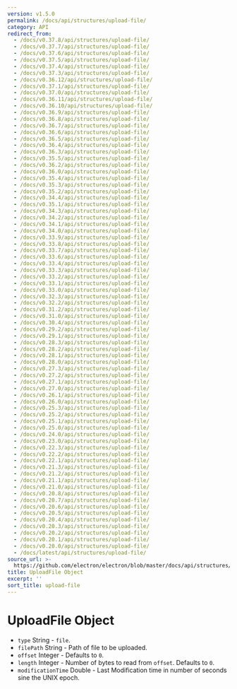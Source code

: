 ```yaml
---
version: v1.5.0
permalink: /docs/api/structures/upload-file/
category: API
redirect_from:
  - /docs/v0.37.8/api/structures/upload-file/
  - /docs/v0.37.7/api/structures/upload-file/
  - /docs/v0.37.6/api/structures/upload-file/
  - /docs/v0.37.5/api/structures/upload-file/
  - /docs/v0.37.4/api/structures/upload-file/
  - /docs/v0.37.3/api/structures/upload-file/
  - /docs/v0.36.12/api/structures/upload-file/
  - /docs/v0.37.1/api/structures/upload-file/
  - /docs/v0.37.0/api/structures/upload-file/
  - /docs/v0.36.11/api/structures/upload-file/
  - /docs/v0.36.10/api/structures/upload-file/
  - /docs/v0.36.9/api/structures/upload-file/
  - /docs/v0.36.8/api/structures/upload-file/
  - /docs/v0.36.7/api/structures/upload-file/
  - /docs/v0.36.6/api/structures/upload-file/
  - /docs/v0.36.5/api/structures/upload-file/
  - /docs/v0.36.4/api/structures/upload-file/
  - /docs/v0.36.3/api/structures/upload-file/
  - /docs/v0.35.5/api/structures/upload-file/
  - /docs/v0.36.2/api/structures/upload-file/
  - /docs/v0.36.0/api/structures/upload-file/
  - /docs/v0.35.4/api/structures/upload-file/
  - /docs/v0.35.3/api/structures/upload-file/
  - /docs/v0.35.2/api/structures/upload-file/
  - /docs/v0.34.4/api/structures/upload-file/
  - /docs/v0.35.1/api/structures/upload-file/
  - /docs/v0.34.3/api/structures/upload-file/
  - /docs/v0.34.2/api/structures/upload-file/
  - /docs/v0.34.1/api/structures/upload-file/
  - /docs/v0.34.0/api/structures/upload-file/
  - /docs/v0.33.9/api/structures/upload-file/
  - /docs/v0.33.8/api/structures/upload-file/
  - /docs/v0.33.7/api/structures/upload-file/
  - /docs/v0.33.6/api/structures/upload-file/
  - /docs/v0.33.4/api/structures/upload-file/
  - /docs/v0.33.3/api/structures/upload-file/
  - /docs/v0.33.2/api/structures/upload-file/
  - /docs/v0.33.1/api/structures/upload-file/
  - /docs/v0.33.0/api/structures/upload-file/
  - /docs/v0.32.3/api/structures/upload-file/
  - /docs/v0.32.2/api/structures/upload-file/
  - /docs/v0.31.2/api/structures/upload-file/
  - /docs/v0.31.0/api/structures/upload-file/
  - /docs/v0.30.4/api/structures/upload-file/
  - /docs/v0.29.2/api/structures/upload-file/
  - /docs/v0.29.1/api/structures/upload-file/
  - /docs/v0.28.3/api/structures/upload-file/
  - /docs/v0.28.2/api/structures/upload-file/
  - /docs/v0.28.1/api/structures/upload-file/
  - /docs/v0.28.0/api/structures/upload-file/
  - /docs/v0.27.3/api/structures/upload-file/
  - /docs/v0.27.2/api/structures/upload-file/
  - /docs/v0.27.1/api/structures/upload-file/
  - /docs/v0.27.0/api/structures/upload-file/
  - /docs/v0.26.1/api/structures/upload-file/
  - /docs/v0.26.0/api/structures/upload-file/
  - /docs/v0.25.3/api/structures/upload-file/
  - /docs/v0.25.2/api/structures/upload-file/
  - /docs/v0.25.1/api/structures/upload-file/
  - /docs/v0.25.0/api/structures/upload-file/
  - /docs/v0.24.0/api/structures/upload-file/
  - /docs/v0.23.0/api/structures/upload-file/
  - /docs/v0.22.3/api/structures/upload-file/
  - /docs/v0.22.2/api/structures/upload-file/
  - /docs/v0.22.1/api/structures/upload-file/
  - /docs/v0.21.3/api/structures/upload-file/
  - /docs/v0.21.2/api/structures/upload-file/
  - /docs/v0.21.1/api/structures/upload-file/
  - /docs/v0.21.0/api/structures/upload-file/
  - /docs/v0.20.8/api/structures/upload-file/
  - /docs/v0.20.7/api/structures/upload-file/
  - /docs/v0.20.6/api/structures/upload-file/
  - /docs/v0.20.5/api/structures/upload-file/
  - /docs/v0.20.4/api/structures/upload-file/
  - /docs/v0.20.3/api/structures/upload-file/
  - /docs/v0.20.2/api/structures/upload-file/
  - /docs/v0.20.1/api/structures/upload-file/
  - /docs/v0.20.0/api/structures/upload-file/
  - /docs/latest/api/structures/upload-file/
source_url: >-
  https://github.com/electron/electron/blob/master/docs/api/structures/upload-file.md
title: UploadFile Object
excerpt: ''
sort_title: upload-file
---
```

# UploadFile Object

*   `type` String - `file`.
*   `filePath` String - Path of file to be uploaded.
*   `offset` Integer - Defaults to `0`.
*   `length` Integer - Number of bytes to read from `offset`. Defaults to `0`.
*   `modificationTime` Double - Last Modification time in number of seconds sine the UNIX epoch.
